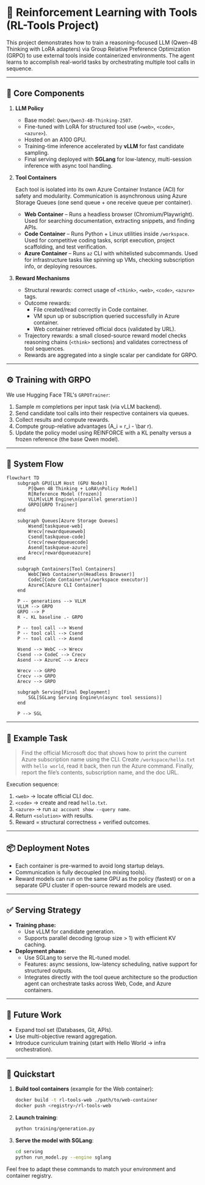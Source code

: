 # 🚀 Reinforcement Learning with Tools (RL-Tools Project)

This project demonstrates how to train a reasoning-focused LLM (Qwen-4B Thinking with LoRA adapters) via Group Relative Preference Optimization (GRPO) to use external tools inside containerized environments. The agent learns to accomplish real-world tasks by orchestrating multiple tool calls in sequence.

---

## 🔑 Core Components

1. **LLM Policy**
   - Base model: `Qwen/Qwen3-4B-Thinking-2507`.
   - Fine-tuned with LoRA for structured tool use (`<web>`, `<code>`, `<azure>`).
   - Hosted on an A100 GPU.
   - Training-time inference accelerated by **vLLM** for fast candidate sampling.
   - Final serving deployed with **SGLang** for low-latency, multi-session inference with async tool handling.

2. **Tool Containers**

   Each tool is isolated into its own Azure Container Instance (ACI) for safety and modularity. Communication is asynchronous using Azure Storage Queues (one send queue + one receive queue per container).

   - **Web Container** – Runs a headless browser (Chromium/Playwright). Used for searching documentation, extracting snippets, and finding APIs.
   - **Code Container** – Runs Python + Linux utilities inside `/workspace`. Used for competitive coding tasks, script execution, project scaffolding, and test verification.
   - **Azure Container** – Runs `az` CLI with whitelisted subcommands. Used for infrastructure tasks like spinning up VMs, checking subscription info, or deploying resources.

3. **Reward Mechanisms**
   - Structural rewards: correct usage of `<think>`, `<web>`, `<code>`, `<azure>` tags.
   - Outcome rewards:
     - File created/read correctly in Code container.
     - VM spun up or subscription queried successfully in Azure container.
     - Web container retrieved official docs (validated by URL).
   - Trajectory rewards: a small closed-source reward model checks reasoning chains (`<think>` sections) and validates correctness of tool sequences.
   - Rewards are aggregated into a single scalar per candidate for GRPO.

---

## ⚙️ Training with GRPO

We use Hugging Face TRL's `GRPOTrainer`:

1. Sample *m* completions per input task (via vLLM backend).
2. Send candidate tool calls into their respective containers via queues.
3. Collect results and compute rewards.
4. Compute group-relative advantages \(A_i = r_i - \bar r\).
5. Update the policy model using REINFORCE with a KL penalty versus a frozen reference (the base Qwen model).

---

## 📡 System Flow

```mermaid
flowchart TD
    subgraph GPU[LLM Host (GPU Node)]
        P[Qwen 4B Thinking + LoRA\nPolicy Model]
        R[Reference Model (frozen)]
        VLLM[vLLM Engine\n(parallel generation)]
        GRPO[GRPO Trainer]
    end

    subgraph Queues[Azure Storage Queues]
        Wsend[taskqueue-web]
        Wrecv[rewardqueueweb]
        Csend[taskqueue-code]
        Crecv[rewardqueuecode]
        Asend[taskqueue-azure]
        Arecv[rewardqueueazure]
    end

    subgraph Containers[Tool Containers]
        WebC[Web Container\n(Headless Browser)]
        CodeC[Code Container\n(/workspace executor)]
        AzureC[Azure CLI Container]
    end

    P -- generations --> VLLM
    VLLM --> GRPO
    GRPO --> P
    R -. KL baseline .- GRPO

    P -- tool call --> Wsend
    P -- tool call --> Csend
    P -- tool call --> Asend

    Wsend --> WebC --> Wrecv
    Csend --> CodeC --> Crecv
    Asend --> AzureC --> Arecv

    Wrecv --> GRPO
    Crecv --> GRPO
    Arecv --> GRPO

    subgraph Serving[Final Deployment]
        SGL[SGLang Serving Engine\n(async tool sessions)]
    end

    P --> SGL
```

---

## 📝 Example Task

> Find the official Microsoft doc that shows how to print the current Azure subscription name using the CLI. Create `/workspace/hello.txt` with `hello world`, read it back, then run the Azure command. Finally, report the file’s contents, subscription name, and the doc URL.

Execution sequence:
1. `<web>` → locate official CLI doc.
2. `<code>` → create and read `hello.txt`.
3. `<azure>` → run `az account show --query name`.
4. Return `<solution>` with results.
5. Reward = structural correctness + verified outcomes.

---

## 📦 Deployment Notes

- Each container is pre-warmed to avoid long startup delays.
- Communication is fully decoupled (no mixing tools).
- Reward models can run on the same GPU as the policy (fastest) or on a separate GPU cluster if open-source reward models are used.

---

## ✅ Serving Strategy

- **Training phase:**
  - Use vLLM for candidate generation.
  - Supports parallel decoding (group size > 1) with efficient KV caching.
- **Deployment phase:**
  - Use SGLang to serve the RL-tuned model.
  - Features: async sessions, low-latency scheduling, native support for structured outputs.
  - Integrates directly with the tool queue architecture so the production agent can orchestrate tasks across Web, Code, and Azure containers.

---

## 🔮 Future Work

- Expand tool set (Databases, Git, APIs).
- Use multi-objective reward aggregation.
- Introduce curriculum training (start with Hello World → infra orchestration).

---

## 🚀 Quickstart

1. **Build tool containers** (example for the Web container):
   ```bash
   docker build -t rl-tools-web ./path/to/web-container
   docker push <registry>/rl-tools-web
   ```
2. **Launch training**:
   ```bash
   python training/generation.py
   ```
3. **Serve the model with SGLang**:
   ```bash
   cd serving
   python run_model.py --engine sglang
   ```

Feel free to adapt these commands to match your environment and container registry.

